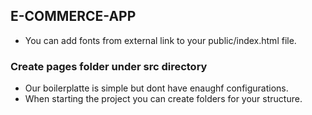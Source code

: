 ## E-COMMERCE-APP ##
- You can add fonts from external link to your public/index.html file.

### Create pages folder under src directory
- Our boilerplatte is simple but dont have enaughf configurations.
- When starting the project you can create folders for your structure.
